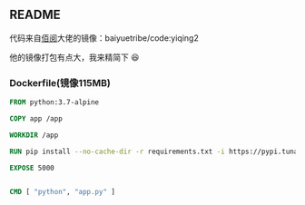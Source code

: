## README

代码来自[佰阅](https://baiyue.one/archives/1553.html)大佬的镜像：baiyuetribe/code:yiqing2

他的镜像打包有点大，我来精简下 :laughing:

### Dockerfile(镜像115MB)

```dockerfile
FROM python:3.7-alpine

COPY app /app

WORKDIR /app

RUN pip install --no-cache-dir -r requirements.txt -i https://pypi.tuna.tsinghua.edu.cn/simple

EXPOSE 5000


CMD [ "python", "app.py" ]
```


